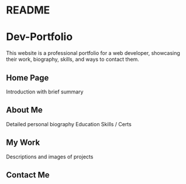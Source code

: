 # README

# Dev-Portfolio
This website is a professional portfolio for a web developer, showcasing their work, biography, skills, and ways to contact them.

## Home Page
Introduction with brief summary

## About Me
Detailed personal biography
Education
Skills / Certs

## My Work
Descriptions and images of projects

## Contact Me

